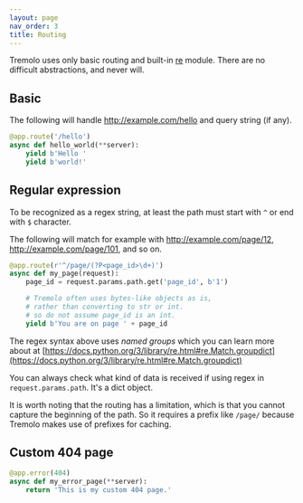 ```yaml
---
layout: page
nav_order: 3
title: Routing
---
```


Tremolo uses only basic routing and built-in [re](https://docs.python.org/3/library/re.html) module. There are no difficult abstractions, and never will.

## Basic
The following will handle
http://example.com/hello and query string (if any).

```python
@app.route('/hello')
async def hello_world(**server):
    yield b'Hello '
    yield b'world!'
```

## Regular expression
To be recognized as a regex string, at least the path must start with `^` or end with `$` character.

The following will match for example with http://example.com/page/12, http://example.com/page/101, and so on.

```python
@app.route(r'^/page/(?P<page_id>\d+)')
async def my_page(request):
    page_id = request.params.path.get('page_id', b'1')

    # Tremolo often uses bytes-like objects as is,
    # rather than converting to str or int.
    # so do not assume page_id is an int.
    yield b'You are on page ' + page_id
```

The regex syntax above uses *named groups* which you can learn more about at [https://docs.python.org/3/library/re.html#re.Match.groupdict](https://docs.python.org/3/library/re.html#re.Match.groupdict)

You can always check what kind of data is received if using regex in `request.params.path`. It's a dict object.

It is worth noting that the routing has a limitation, which is that you cannot capture the beginning of the path.
So it requires a prefix like `/page/` because Tremolo makes use of prefixes for caching.

## Custom 404 page
```python
@app.error(404)
async def my_error_page(**server):
    return 'This is my custom 404 page.'
```
 
